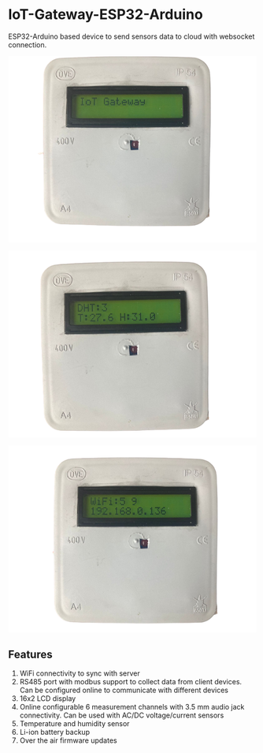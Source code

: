 # IoT-Gateway-ESP32-Arduino

ESP32-Arduino based device to send sensors data to cloud with websocket connection.


![IoT-Gateway](images/iot-device-1.png)

![IoT-Gateway](images/iot-device-2.png)

![IoT-Gateway](images/iot-device-3.png)

## Features
  1. WiFi connectivity to sync with server
  2. RS485 port with modbus support to collect data from client devices. Can be configured online to communicate with different devices
  3. 16x2 LCD display
  4. Online configurable 6 measurement channels with 3.5 mm audio jack connectivity. Can be used with AC/DC voltage/current sensors
  5. Temperature and humidity sensor
  6. Li-ion battery backup
  7. Over the air firmware updates
